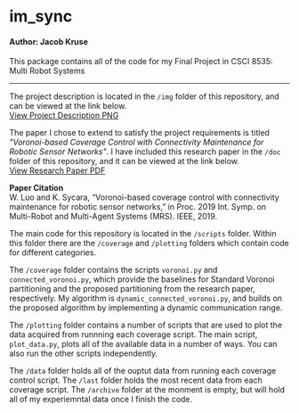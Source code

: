 # im_sync

#### Author: Jacob Kruse

This package contains all of the code for my Final Project in CSCI 8535: Multi Robot Systems

---

The project description is located in the `/img` folder of this repository, and can be viewed at the link below.  
[View Project Description PNG](https://github.com/jacob-kruse/im_sync/blob/main/img/Project_Description.png)

The paper I chose to extend to satisfy the project requirements is titled *"Voronoi-based Coverage Control with Connectivity Maintenance for
Robotic Sensor Networks"*. I have included this research paper in the `/doc` folder of this repository, and it can be viewed at the link below.  
[View Research Paper PDF](https://github.com/jacob-kruse/im_sync/blob/main/doc/Extended_Paper.pdf)

**Paper Citation**  
W. Luo and K. Sycara, “Voronoi-based coverage control with connectivity maintenance for robotic sensor networks,” in Proc. 2019 Int. Symp. on Multi-Robot and Multi-Agent Systems (MRS). IEEE, 2019.

The main code for this repository is located in the `/scripts` folder. Within this folder there are the `/coverage` and `/plotting` folders which contain code for different categories. 

The `/coverage` folder contains the scripts `voronoi.py` and `connected_voronoi.py`, which provide the baselines for Standard Voronoi partitioning and the proposed partitioning from the research paper, respectively. My algorithm is `dynamic_connected_voronoi.py`, and builds on the proposed algorithm by implementing a dynamic communication range. 

The `/plotting` folder contains a number of scripts that are used to plot the data acquired from runnning each coverage script. The main script, `plot_data.py`, plots all of the available data in a number of ways. You can also run the other scripts independently.

The `/data` folder holds all of the ouptut data from running each coverage control script. The `/last` folder holds the most recent data from each coverage script. The `/archive` folder at the monment is empty, but will hold all of my experiemntal data once I finish the code. 
